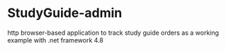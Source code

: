 # StudyGuide-admin
http browser-based application to track study guide orders as a working example with .net framework 4.8
